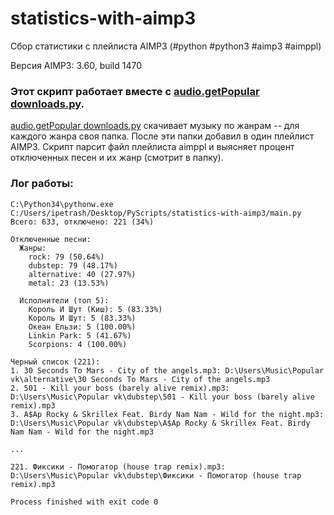 statistics-with-aimp3
===========

Сбор статистики с плейлиста AIMP3 (#python #python3 #aimp3 #aimppl)


Версия AIMP3: 3.60, build 1470


### Этот скрипт работает вместе с [audio.getPopular downloads.py](https://github.com/gil9red/SimplePyScripts/blob/master/vk_api/audio.getPopular%20downloads.py). ###

[audio.getPopular downloads.py](https://github.com/gil9red/SimplePyScripts/blob/master/vk_api/audio.getPopular%20downloads.py) скачивает музыку по жанрам -- для каждого жанра своя папка. После эти папки добавил в один плейлист AIMP3. Скрипт парсит файл плейлиста aimppl и выясняет процент отключенных
песен и их жанр (смотрит в папку).


### Лог работы: ###

```
C:\Python34\pythonw.exe C:/Users/ipetrash/Desktop/PyScripts/statistics-with-aimp3/main.py
Всего: 633, отключено: 221 (34%)

Отключенные песни:
  Жанры:
    rock: 79 (50.64%)
    dubstep: 79 (48.17%)
    alternative: 40 (27.97%)
    metal: 23 (13.53%)

  Исполнители (топ 5):
    Король И Шут (Киш): 5 (83.33%)
    Король И Шут: 5 (83.33%)
    Океан Ельзи: 5 (100.00%)
    Linkin Park: 5 (41.67%)
    Scorpions: 4 (100.00%)

Черный список (221):
1. 30 Seconds To Mars - City of the angels.mp3: D:\Users\Music\Popular vk\alternative\30 Seconds To Mars - City of the angels.mp3
2. 501 - Kill your boss (barely alive remix).mp3: D:\Users\Music\Popular vk\dubstep\501 - Kill your boss (barely alive remix).mp3
3. A$Ap Rocky & Skrillex Feat. Birdy Nam Nam - Wild for the night.mp3: D:\Users\Music\Popular vk\dubstep\A$Ap Rocky & Skrillex Feat. Birdy Nam Nam - Wild for the night.mp3

...

221. Фиксики - Помогатор (house trap remix).mp3: D:\Users\Music\Popular vk\dubstep\Фиксики - Помогатор (house trap remix).mp3

Process finished with exit code 0

```
